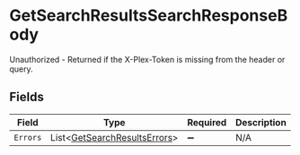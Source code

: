 # GetSearchResultsSearchResponseBody

Unauthorized - Returned if the X-Plex-Token is missing from the header or query.


## Fields

| Field                                                                           | Type                                                                            | Required                                                                        | Description                                                                     |
| ------------------------------------------------------------------------------- | ------------------------------------------------------------------------------- | ------------------------------------------------------------------------------- | ------------------------------------------------------------------------------- |
| `Errors`                                                                        | List<[GetSearchResultsErrors](../../Models/Requests/GetSearchResultsErrors.md)> | :heavy_minus_sign:                                                              | N/A                                                                             |